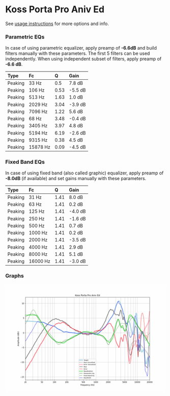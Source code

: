 # Koss Porta Pro Aniv Ed
See [usage instructions](https://github.com/jaakkopasanen/AutoEq#usage) for more options and info.

### Parametric EQs
In case of using parametric equalizer, apply preamp of **-6.6dB** and build filters manually
with these parameters. The first 5 filters can be used independently.
When using independent subset of filters, apply preamp of **-6.6 dB**.

| Type    | Fc       |    Q | Gain    |
|:--------|:---------|:-----|:--------|
| Peaking | 33 Hz    | 0.5  | 7.8 dB  |
| Peaking | 106 Hz   | 0.53 | -5.5 dB |
| Peaking | 513 Hz   | 1.63 | 1.0 dB  |
| Peaking | 2029 Hz  | 3.04 | -3.9 dB |
| Peaking | 7096 Hz  | 1.22 | 5.6 dB  |
| Peaking | 68 Hz    | 3.48 | -0.4 dB |
| Peaking | 3405 Hz  | 3.97 | 4.8 dB  |
| Peaking | 5194 Hz  | 6.19 | -2.6 dB |
| Peaking | 9315 Hz  | 0.38 | 4.5 dB  |
| Peaking | 15878 Hz | 0.09 | -4.5 dB |

### Fixed Band EQs
In case of using fixed band (also called graphic) equalizer, apply preamp of **-8.0dB**
(if available) and set gains manually with these parameters.

| Type    | Fc       |    Q | Gain    |
|:--------|:---------|:-----|:--------|
| Peaking | 31 Hz    | 1.41 | 8.0 dB  |
| Peaking | 63 Hz    | 1.41 | 0.2 dB  |
| Peaking | 125 Hz   | 1.41 | -4.0 dB |
| Peaking | 250 Hz   | 1.41 | -1.6 dB |
| Peaking | 500 Hz   | 1.41 | 0.7 dB  |
| Peaking | 1000 Hz  | 1.41 | 0.2 dB  |
| Peaking | 2000 Hz  | 1.41 | -3.5 dB |
| Peaking | 4000 Hz  | 1.41 | 2.9 dB  |
| Peaking | 8000 Hz  | 1.41 | 5.1 dB  |
| Peaking | 16000 Hz | 1.41 | -3.0 dB |

### Graphs
![](./Koss%20Porta%20Pro%20Aniv%20Ed.png)